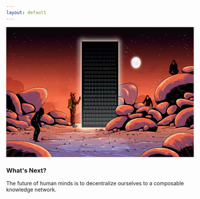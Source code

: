 ```yaml
---
layout: default
---
```


<img src="images/gax.gif" alt="sample image" width="560" height="350">

### What's Next?

The future of human minds is to decentralize ourselves to a composable knowledge network.










